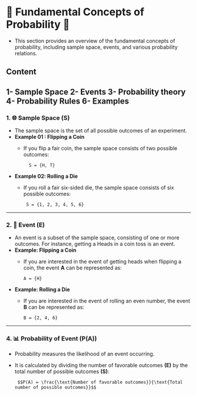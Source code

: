 # 🎲 Fundamental Concepts of Probability 🎲
 - This section provides an overview of the fundamental concepts of probability, including sample space, events, and various probability relations.

## Content 

  1- Sample Space 
  2- Events 
  3- Probability theory
  4- Probability Rules 
  6- Examples 
---
### 1. 🌐 Sample Space (S)
  - The sample space is the set of all possible outcomes of an experiment.
  - **Example 01 : Flipping a Coin**
    - If you flip a fair coin, the sample space consists of two possible outcomes:
    
            S = {H, T}
    
  - **Example 02: Rolling a Die**
    - If you roll a fair six-sided die, the sample space consists of six possible outcomes:

           S = {1, 2, 3, 4, 5, 6}

  ---
             
### 2. 🎯 Event (E)
             
  - An event is a subset of the sample space, consisting of one or more outcomes. For instance, getting a Heads in a coin toss is an event.
  - **Example: Flipping a Coin**
    - If you are interested in the event of getting heads when flipping a coin, the event **A** can be represented as:

          A = {H}
    
  - **Example: Rolling a Die**
    - If you are interested in the event of rolling an even number, the event **B** can be represented as:
          
          B = {2, 4, 6}

---

### 4. 📊 Probability of Event (P(A))
  - Probability measures the likelihood of an event occurring. 
  - It is calculated by dividing the number of favorable outcomes **(E)** by the total number of possible outcomes **(S)**:

         $$P(A) = \frac{\text{Number of favorable outcomes}}{\text{Total number of possible outcomes}}$$

    


  
